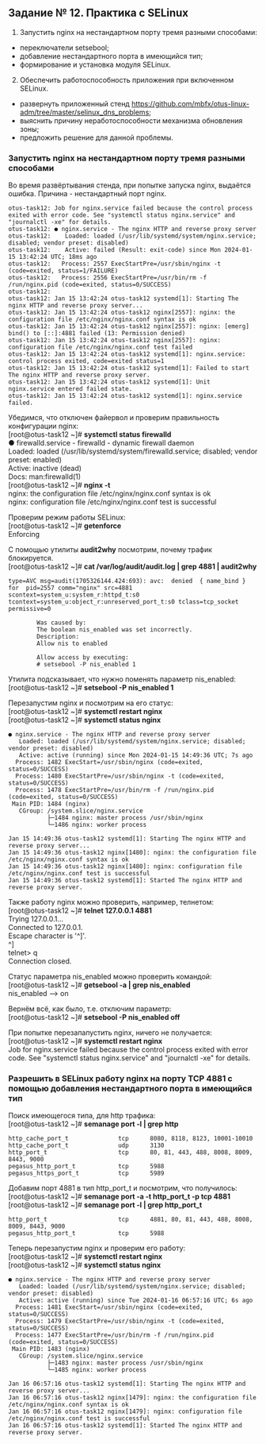 ## Задание № 12. Практика с SELinux ##

1. Запустить nginx на нестандартном порту тремя разными способами:
- переключатели setsebool;
- добавление нестандартного порта в имеющийся тип;
- формирование и установка модуля SELinux.
2. Обеспечить работоспособность приложения при включенном SELinux.
- развернуть приложенный стенд https://github.com/mbfx/otus-linux-adm/tree/master/selinux_dns_problems;
- выяснить причину неработоспособности механизма обновления зоны;
- предложить решение для данной проблемы.

### Запустить nginx на нестандартном порту тремя разными способами ###
Во время развёртывания стенда, при попытке запуска nginx, выдаётся ошибка. Причина - нестандартный порт nginx.
```
otus-task12: Job for nginx.service failed because the control process exited with error code. See "systemctl status nginx.service" and "journalctl -xe" for details.
otus-task12: ● nginx.service - The nginx HTTP and reverse proxy server
otus-task12:    Loaded: loaded (/usr/lib/systemd/system/nginx.service; disabled; vendor preset: disabled)
otus-task12:    Active: failed (Result: exit-code) since Mon 2024-01-15 13:42:24 UTC; 18ms ago
otus-task12:   Process: 2557 ExecStartPre=/usr/sbin/nginx -t (code=exited, status=1/FAILURE)
otus-task12:   Process: 2556 ExecStartPre=/usr/bin/rm -f /run/nginx.pid (code=exited, status=0/SUCCESS)
otus-task12:
otus-task12: Jan 15 13:42:24 otus-task12 systemd[1]: Starting The nginx HTTP and reverse proxy server...
otus-task12: Jan 15 13:42:24 otus-task12 nginx[2557]: nginx: the configuration file /etc/nginx/nginx.conf syntax is ok
otus-task12: Jan 15 13:42:24 otus-task12 nginx[2557]: nginx: [emerg] bind() to [::]:4881 failed (13: Permission denied)
otus-task12: Jan 15 13:42:24 otus-task12 nginx[2557]: nginx: configuration file /etc/nginx/nginx.conf test failed
otus-task12: Jan 15 13:42:24 otus-task12 systemd[1]: nginx.service: control process exited, code=exited status=1
otus-task12: Jan 15 13:42:24 otus-task12 systemd[1]: Failed to start The nginx HTTP and reverse proxy server.
otus-task12: Jan 15 13:42:24 otus-task12 systemd[1]: Unit nginx.service entered failed state.
otus-task12: Jan 15 13:42:24 otus-task12 systemd[1]: nginx.service failed.
```
Убедимся, что отключен файервол и проверим правильность конфигурации nginx:\
[root@otus-task12 ~]# **systemctl status firewalld**\
● firewalld.service - firewalld - dynamic firewall daemon\
   Loaded: loaded (/usr/lib/systemd/system/firewalld.service; disabled; vendor preset: enabled)\
   Active: inactive (dead)\
     Docs: man:firewalld(1)\
[root@otus-task12 ~]# **nginx -t**\
nginx: the configuration file /etc/nginx/nginx.conf syntax is ok\
nginx: configuration file /etc/nginx/nginx.conf test is successful

Проверим режим работы SELinux:\
[root@otus-task12 ~]# **getenforce**\
Enforcing

С помощью утилиты **audit2why** посмотрим, почему трафик блокируется.\
[root@otus-task12 ~]# **cat /var/log/audit/audit.log | grep 4881 | audit2why**
```
type=AVC msg=audit(1705326144.424:693): avc:  denied  { name_bind } for  pid=2557 comm="nginx" src=4881 scontext=system_u:system_r:httpd_t:s0 tcontext=system_u:object_r:unreserved_port_t:s0 tclass=tcp_socket permissive=0

        Was caused by:
        The boolean nis_enabled was set incorrectly.
        Description:
        Allow nis to enabled

        Allow access by executing:
        # setsebool -P nis_enabled 1
```
Утилита подсказывает, что нужно поменять параметр nis_enabled:\
[root@otus-task12 ~]# **setsebool -P nis_enabled 1**

Перезапустим nginx и посмотрим на его статус:\
[root@otus-task12 ~]# **systemctl restart nginx**\
[root@otus-task12 ~]# **systemctl status nginx**
```
● nginx.service - The nginx HTTP and reverse proxy server
   Loaded: loaded (/usr/lib/systemd/system/nginx.service; disabled; vendor preset: disabled)
   Active: active (running) since Mon 2024-01-15 14:49:36 UTC; 7s ago
  Process: 1482 ExecStart=/usr/sbin/nginx (code=exited, status=0/SUCCESS)
  Process: 1480 ExecStartPre=/usr/sbin/nginx -t (code=exited, status=0/SUCCESS)
  Process: 1478 ExecStartPre=/usr/bin/rm -f /run/nginx.pid (code=exited, status=0/SUCCESS)
 Main PID: 1484 (nginx)
   CGroup: /system.slice/nginx.service
           ├─1484 nginx: master process /usr/sbin/nginx
           └─1486 nginx: worker process

Jan 15 14:49:36 otus-task12 systemd[1]: Starting The nginx HTTP and reverse proxy server...
Jan 15 14:49:36 otus-task12 nginx[1480]: nginx: the configuration file /etc/nginx/nginx.conf syntax is ok
Jan 15 14:49:36 otus-task12 nginx[1480]: nginx: configuration file /etc/nginx/nginx.conf test is successful
Jan 15 14:49:36 otus-task12 systemd[1]: Started The nginx HTTP and reverse proxy server.
```
Также работу nginx можно проверить, например, телнетом:\
[root@otus-task12 ~]# **telnet 127.0.0.1 4881**\
Trying 127.0.0.1...\
Connected to 127.0.0.1.\
Escape character is '^]'.\
^]\
telnet> q\
Connection closed.

Статус параметра nis_enabled можно проверить командой:\
[root@otus-task12 ~]# **getsebool -a | grep nis_enabled**\
nis_enabled --> on

Вернём всё, как было, т.е. отключим параметр:\
[root@otus-task12 ~]# **setsebool -P nis_enabled off**

При попытке перезапапустить nginx, ничего не получается:\
[root@otus-task12 ~]# **systemctl restart nginx**\
Job for nginx.service failed because the control process exited with error code. See "systemctl status nginx.service" and "journalctl -xe" for details.
### Разрешить в SELinux работу nginx на порту TCP 4881 c помощью добавления нестандартного порта в имеющийся тип ###
Поиск имеющегося типа, для http трафика:\
[root@otus-task12 ~]# **semanage port -l | grep http**
```
http_cache_port_t              tcp      8080, 8118, 8123, 10001-10010
http_cache_port_t              udp      3130
http_port_t                    tcp      80, 81, 443, 488, 8008, 8009, 8443, 9000
pegasus_http_port_t            tcp      5988
pegasus_https_port_t           tcp      5989
```
Добавим порт 4881 в тип http_port_t и посмотрим, что получилось:\
[root@otus-task12 ~]# **semanage port -a -t http_port_t -p tcp 4881**\
[root@otus-task12 ~]# **semanage port -l | grep  http_port_t**
```
http_port_t                    tcp      4881, 80, 81, 443, 488, 8008, 8009, 8443, 9000
pegasus_http_port_t            tcp      5988
```
Теперь перезапустим nginx и проверим его работу:\
[root@otus-task12 ~]# **systemctl restart nginx**\
[root@otus-task12 ~]# **systemctl status nginx**
```
● nginx.service - The nginx HTTP and reverse proxy server
   Loaded: loaded (/usr/lib/systemd/system/nginx.service; disabled; vendor preset: disabled)
   Active: active (running) since Tue 2024-01-16 06:57:16 UTC; 6s ago
  Process: 1481 ExecStart=/usr/sbin/nginx (code=exited, status=0/SUCCESS)
  Process: 1479 ExecStartPre=/usr/sbin/nginx -t (code=exited, status=0/SUCCESS)
  Process: 1477 ExecStartPre=/usr/bin/rm -f /run/nginx.pid (code=exited, status=0/SUCCESS)
 Main PID: 1483 (nginx)
   CGroup: /system.slice/nginx.service
           ├─1483 nginx: master process /usr/sbin/nginx
           └─1485 nginx: worker process

Jan 16 06:57:16 otus-task12 systemd[1]: Starting The nginx HTTP and reverse proxy server...
Jan 16 06:57:16 otus-task12 nginx[1479]: nginx: the configuration file /etc/nginx/nginx.conf syntax is ok
Jan 16 06:57:16 otus-task12 nginx[1479]: nginx: configuration file /etc/nginx/nginx.conf test is successful
Jan 16 06:57:16 otus-task12 systemd[1]: Started The nginx HTTP and reverse proxy server.
```
